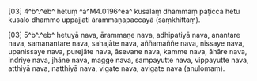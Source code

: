 [03] 4^b^.^eb^ hetuṃ ^a^M4.0196^ea^ kusalaṃ dhammaṃ paṭicca hetu kusalo dhammo uppajjati ārammaṇapaccayā  (saṃkhittaṃ).

[03] 5^b^.^eb^ hetuyā nava, ārammaṇe nava, adhipatiyā nava, anantare nava, samanantare nava, sahajāte  nava, aññamaññe nava, nissaye nava, upanissaye nava, purejāte nava, āsevane nava, kamme  nava, āhāre nava, indriye nava, jhāne nava, magge nava, sampayutte nava, vippayutte nava,  atthiyā nava, natthiyā nava, vigate nava, avigate nava (anulomaṃ).